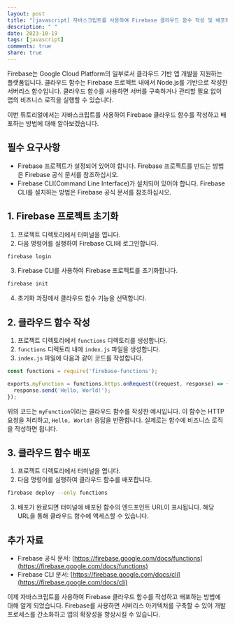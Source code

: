 ```yaml
---
layout: post
title: "[javascript] 자바스크립트를 사용하여 Firebase 클라우드 함수 작성 및 배포하기"
description: " "
date: 2023-10-19
tags: [javascript]
comments: true
share: true
---
```


Firebase는 Google Cloud Platform의 일부로서 클라우드 기반 앱 개발을 지원하는 플랫폼입니다. 클라우드 함수는 Firebase 프로젝트 내에서 Node.js를 기반으로 작성한 서버리스 함수입니다. 클라우드 함수를 사용하면 서버를 구축하거나 관리할 필요 없이 앱의 비즈니스 로직을 실행할 수 있습니다.

이번 튜토리얼에서는 자바스크립트를 사용하여 Firebase 클라우드 함수를 작성하고 배포하는 방법에 대해 알아보겠습니다.

## 필수 요구사항

- Firebase 프로젝트가 설정되어 있어야 합니다. Firebase 프로젝트를 만드는 방법은 Firebase 공식 문서를 참조하십시오.
- Firebase CLI(Command Line Interface)가 설치되어 있어야 합니다. Firebase CLI를 설치하는 방법은 Firebase 공식 문서를 참조하십시오.

## 1. Firebase 프로젝트 초기화

1. 프로젝트 디렉토리에서 터미널을 엽니다.
2. 다음 명령어를 실행하여 Firebase CLI에 로그인합니다.

```bash
firebase login
```

3. Firebase CLI를 사용하여 Firebase 프로젝트를 초기화합니다.

```bash
firebase init
```

4. 초기화 과정에서 클라우드 함수 기능을 선택합니다.

## 2. 클라우드 함수 작성

1. 프로젝트 디렉토리에서 `functions` 디렉토리를 생성합니다.
2. `functions` 디렉토리 내에 `index.js` 파일을 생성합니다.
3. `index.js` 파일에 다음과 같이 코드를 작성합니다.

```javascript
const functions = require('firebase-functions');

exports.myFunction = functions.https.onRequest((request, response) => {
  response.send('Hello, World!');
});
```

위의 코드는 `myFunction`이라는 클라우드 함수를 작성한 예시입니다. 이 함수는 HTTP 요청을 처리하고, `Hello, World!` 응답을 반환합니다. 실제로는 함수에 비즈니스 로직을 작성하면 됩니다.

## 3. 클라우드 함수 배포

1. 프로젝트 디렉토리에서 터미널을 엽니다.
2. 다음 명령어를 실행하여 클라우드 함수를 배포합니다.

```bash
firebase deploy --only functions
```

3. 배포가 완료되면 터미널에 배포된 함수의 엔드포인트 URL이 표시됩니다. 해당 URL을 통해 클라우드 함수에 액세스할 수 있습니다.

## 추가 자료

- Firebase 공식 문서: [https://firebase.google.com/docs/functions](https://firebase.google.com/docs/functions)
- Firebase CLI 문서: [https://firebase.google.com/docs/cli](https://firebase.google.com/docs/cli)

이제 자바스크립트를 사용하여 Firebase 클라우드 함수를 작성하고 배포하는 방법에 대해 알게 되었습니다. Firebase를 사용하면 서버리스 아키텍처를 구축할 수 있어 개발 프로세스를 간소화하고 앱의 확장성을 향상시킬 수 있습니다.